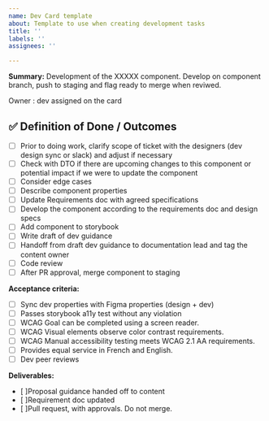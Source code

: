 ```yaml
---
name: Dev Card template
about: Template to use when creating development tasks
title: ''
labels: ''
assignees: ''

---
```

**Summary:** Development of the XXXXX component.
Develop on component branch, push to staging and flag ready to merge when reviwed.

Owner : dev assigned on the card 

## ✅ Definition of Done / Outcomes
- [ ] Prior to doing work, clarify scope of ticket with the designers (dev design sync or slack) and adjust if necessary
- [ ] Check with DTO if there are upcoming changes to this component or potential impact if we were to update the component
- [ ] Consider edge cases
- [ ] Describe component properties
- [ ] Update Requirements doc with agreed specifications
- [ ] Develop the component according to the requirements doc and design specs
- [ ] Add component to storybook
- [ ] Write draft of dev guidance
- [ ] Handoff from draft dev guidance to documentation lead and tag the content owner 
- [ ] Code review
- [ ] After PR approval, merge component to staging

**Acceptance criteria:** 
- [ ] Sync dev properties with Figma properties (design + dev)
- [ ] Passes storybook a11y test without any violation
- [ ] WCAG Goal can be completed using a screen reader.
- [ ] WCAG Visual elements observe color contrast requirements.
- [ ] WCAG Manual accessibility testing meets WCAG 2.1 AA requirements.
- [ ] Provides equal service in French and English.
- [ ] Dev peer reviews 

**Deliverables:** 
- [ ]Proposal guidance handed off to content
- [ ]Requirement doc updated 
- [ ]Pull request, with approvals. Do not merge. 
